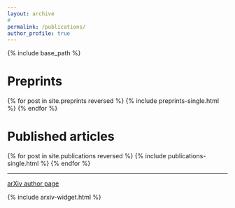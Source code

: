 ```yaml
---
layout: archive
#
permalink: /publications/
author_profile: true
---
```


{% include base_path %}

Preprints
======

{% for post in site.preprints reversed %}
  {% include preprints-single.html %}
{% endfor %}
  

Published articles
======

{% for post in site.publications reversed %}
  {% include publications-single.html %}
{% endfor %}

***

[arXiv author page](https://arxiv.org/a/narayanchowdhury_a_1.html)

{% include arxiv-widget.html %}
